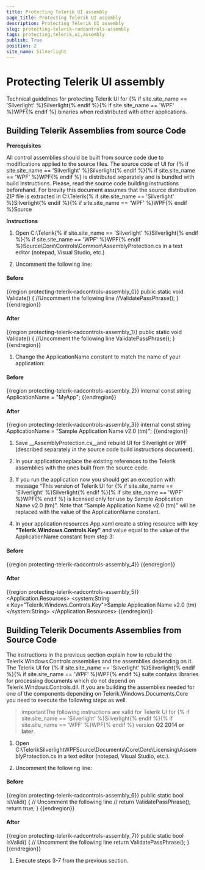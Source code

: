 ```yaml
---
title: Protecting Telerik UI assembly
page_title: Protecting Telerik UI assembly
description: Protecting Telerik UI assembly
slug: protecting-telerik-radcontrols-assembly
tags: protecting,telerik,ui,assembly
publish: True
position: 2
site_name: Silverlight
---
```


# Protecting Telerik UI assembly



Technical guidelines for protecting Telerik UI for {% if site.site_name == 'Silverlight' %}Silverlight{% endif %}{% if site.site_name == 'WPF' %}WPF{% endif %} binaries when redistributed with other applications.
      

## Building Telerik Assemblies from source Code 

__Prerequisites__

All control assemblies should be built from source code due to modifications applied to the source files. The source code of UI for {% if site.site_name == 'Silverlight' %}Silverlight{% endif %}{% if site.site_name == 'WPF' %}WPF{% endif %} is distributed separately and is bundled with build instructions. Please, read the source code building instructions beforehand.
          For brevity this document assumes that the source distribution ZIP file is extracted in C:\Telerik{% if site.site_name == 'Silverlight' %}Silverlight{% endif %}{% if site.site_name == 'WPF' %}WPF{% endif %}Source
        

__Instructions__

1. Open C:\Telerik{% if site.site_name == 'Silverlight' %}Silverlight{% endif %}{% if site.site_name == 'WPF' %}WPF{% endif %}Source\Core\Controls\Common\AssemblyProtection.cs in a text editor (notepad, Visual Studio, etc.)
            

1. Uncomment the following line:

#### __Before__

{{region protecting-telerik-radcontrols-assembly_0}}
	        public static void Validate()
	{
	    //Uncomment the following line
	    //ValidatePassPhrase();
	}
	{{endregion}}



#### __After__

{{region protecting-telerik-radcontrols-assembly_1}}
	        public static void Validate()
	{
	    //Uncomment the following line
	    ValidatePassPhrase();
	}
	{{endregion}}



1. Change the ApplicationName constant to match the name of your application:

#### __Before__

{{region protecting-telerik-radcontrols-assembly_2}}
	        internal const string ApplicationName = "MyApp";
	{{endregion}}



#### __After__

{{region protecting-telerik-radcontrols-assembly_3}}
	        internal const string ApplicationName = "Sample Application Name v2.0 (tm)";
	{{endregion}}



1. Save __AssemblyProtection.cs__and rebuild UI for Silverlight or WPF (described separately in the source code build instructions document).
            

1. In your application replace the existing references to the Telerik assemblies with the ones built from the source code.

1. If you run the application now you should get an exception with message “This version of Telerik UI for {% if site.site_name == 'Silverlight' %}Silverlight{% endif %}{% if site.site_name == 'WPF' %}WPF{% endif %} is licensed only for use by Sample Application Name v2.0 (tm)”. Note that “Sample Application Name v2.0 (tm)” will be replaced with the value of the ApplicationName constant.
            

1. In your application resources App.xaml create a string resource with key __"Telerik.Windows.Controls.Key"__ and value equal to the value of the ApplicationName constant from step 3:
            

#### __Before__

{{region protecting-telerik-radcontrols-assembly_4}}
	        <Application 
	    xmlns="http://schemas.microsoft.com/client/2007"
	    xmlns:x="http://schemas.microsoft.com/winfx/2006/xaml" 
	    x:Class="...">
	        </Application>
	{{endregion}}



#### __After__

{{region protecting-telerik-radcontrols-assembly_5}}
	        <Application 
	       xmlns="http://schemas.microsoft.com/client/2007"
	       xmlns:x="http://schemas.microsoft.com/winfx/2006/xaml" 
	       xmlns:system="clr-namespace:System;assembly=mscorlib"
	       x:Class="...">
	            <Application.Resources>
	                <system:String x:Key="Telerik.Windows.Controls.Key">Sample Application Name v2.0 (tm)</system:String>
	            </Application.Resources>
	        </Application>
	{{endregion}}



## Building Telerik Documents Assemblies from Source Code

The instructions in the previous section explain how to rebuild the Telerik.Windows.Controls assemblies and the assemblies depending on it. The Telerik UI for {% if site.site_name == 'Silverlight' %}Silverlight{% endif %}{% if site.site_name == 'WPF' %}WPF{% endif %} suite contains libraries for processing documents which do not depend on Telerik.Windows.Controls.dll. If you are building the assemblies needed for one of the components depending on Telerik.Windows.Documents.Core you need to execute the following steps as well.
        

>importantThe following instructions are valid for Telerik UI for {% if site.site_name == 'Silverlight' %}Silverlight{% endif %}{% if site.site_name == 'WPF' %}WPF{% endif %} version __Q2 2014 or later__.
          

1. Open C:\TelerikSilverlightWPFSource\Documents\Core\Core\Licensing\AssemblyProtection.cs in a text editor (notepad, Visual Studio, etc.).
            

1. Uncomment the following line:
            

#### __Before__

{{region protecting-telerik-radcontrols-assembly_6}}
	        public static bool IsValid()
	        {
	            // Uncomment the following line
	            // return ValidatePassPhrase();
	            return true;
	        }
	{{endregion}}



#### __After__

{{region protecting-telerik-radcontrols-assembly_7}}
	        public static bool IsValid()
	        {
	            // Uncomment the following line
	            return ValidatePassPhrase();
	        }
	{{endregion}}



1. Execute steps 3-7 from the previous section.
          
